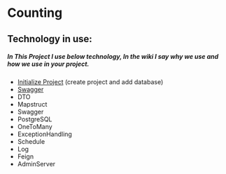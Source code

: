 # Counting
## Technology in use:

##### In This Project I use below technology, In the wiki I say why we use and how we use in your project.

- [Initialize Project](https://github.com/aamnapm/Counting/wiki/Initialize-Project) (create project and add database)
- [Swagger](https://github.com/aamnapm/Counting/wiki/Config-Swagger)
- DTO 
- Mapstruct 
- Swagger
- PostgreSQL
- OneToMany
- ExceptionHandling
- Schedule
- Log
- Feign
- AdminServer
